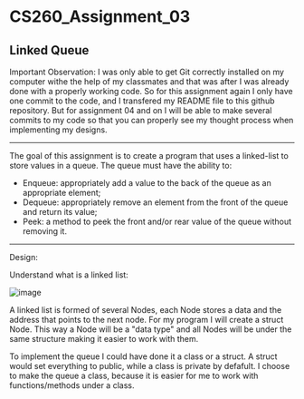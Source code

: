 # CS260_Assignment_03
Linked Queue
--------------------------------------------------------------------------------------------------------------------------------------------------------------------


Important Observation: I was only able to get Git correctly installed on my computer withe the help of my classmates and that was after I was already done with a properly working code. So for this assignment again I only have one commit to the code, and I transfered my README file to this github repository. But for assignment 04 and on I will be able to make several commits to my code so that you can properly see my thought process when implementing my designs. 

--------------------------------------------------------------------------------------------------------------------------------------------------------------------

The goal of this assignment is to create a program that uses a linked-list to store values in a queue. The queue must have the ability to:
- Enqueue: appropriately add a value to the back of the queue as an appropriate element;
- Dequeue: appropriately remove an element from the front of the queue and return its value;
- Peek: a method to peek the front and/or rear value of the queue without removing it. 

--------------------------------------------------------------------------------------------------------------------------------------------------------------------

Design:

Understand what is a linked list:

![image](https://github.com/dudareolon/CS260_Assignment_03/assets/102680672/8e478dee-5f6a-469e-9c47-46803c818872)

A linked list is formed of several Nodes, each Node stores a data and the address that points to the next node. 
For my program I will create a struct Node. This way a Node will be a "data type" and all Nodes will be under the same structure making it easier to work with them.

To implement the queue I could have done it a class or a struct. A struct would set everything to public, while a class is private by defafult. I choose to make the queue a class, because it is easier for me to work with functions/methods under a class. 


